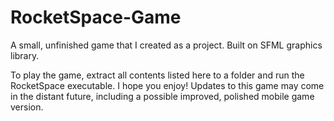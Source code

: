 # RocketSpace-Game
A small, unfinished game that I created as a project. Built on SFML graphics library. 

To play the game, extract all contents listed here to a folder and run the RocketSpace executable. 
I hope you enjoy! Updates to this game may come in the distant future, including a possible improved, polished mobile game version. 
